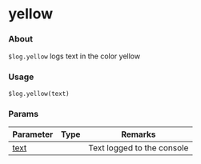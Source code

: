 # yellow

### About

`$log.yellow` logs text in the color yellow

### Usage

`$log.yellow(text)`

### Params

<table><thead><tr><th>Parameter</th><th data-type="select">Type</th><th>Remarks</th></tr></thead><tbody><tr><td><a href="info/params/text">text</a></td><td></td><td>Text logged to the console</td></tr></tbody></table>

